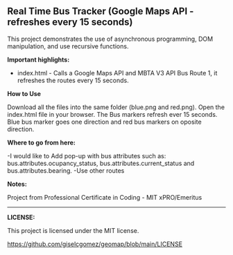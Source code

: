 ## Real Time Bus Tracker (Google Maps API - refreshes every 15 seconds)

This project demonstrates the use of asynchronous programming, DOM manipulation, and use recursive functions.

**Important highlights:**

- index.html - Calls a Google Maps API and MBTA V3 API Bus Route 1, it refreshes the routes every 15 seconds.

**How to Use**

Download all the files into the same folder (blue.png and red.png). Open the index.html file in your browser. The Bus markers refresh ever 15 seconds. Blue bus marker goes one direction and red bus markers on oposite direction.

**Where to go from here:**

-I would like to Add pop-up with bus attributes such as: bus.attributes.ocupancy_status, bus.attributes.current_status and bus.attributes.bearing.
-Use other routes

**Notes:**

Project from Professional Certificate in Coding - MIT xPRO/Emeritus

---
**LICENSE:**

This project is licensed under the MIT license.

https://github.com/giselcgomez/geomap/blob/main/LICENSE
